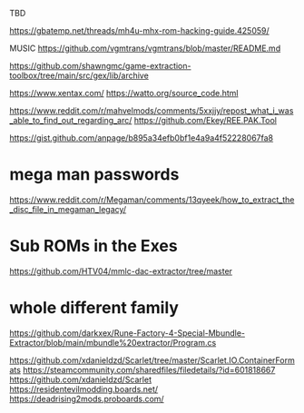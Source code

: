 ﻿TBD

https://gbatemp.net/threads/mh4u-mhx-rom-hacking-guide.425059/

MUSIC
https://github.com/vgmtrans/vgmtrans/blob/master/README.md


https://github.com/shawngmc/game-extraction-toolbox/tree/main/src/gex/lib/archive


https://www.xentax.com/
https://watto.org/source_code.html

https://www.reddit.com/r/mahvelmods/comments/5xxjjy/repost_what_i_was_able_to_find_out_regarding_arc/
https://github.com/Ekey/REE.PAK.Tool

https://gist.github.com/anpage/b895a34efb0bf1e4a9a4f52228067fa8


# mega man passwords
https://www.reddit.com/r/Megaman/comments/13qyeek/how_to_extract_the_disc_file_in_megaman_legacy/



# Sub ROMs in the Exes
https://github.com/HTV04/mmlc-dac-extractor/tree/master


# whole different family
https://github.com/darkxex/Rune-Factory-4-Special-Mbundle-Extractor/blob/main/mbundle%20extractor/Program.cs


https://github.com/xdanieldzd/Scarlet/tree/master/Scarlet.IO.ContainerFormats
https://steamcommunity.com/sharedfiles/filedetails/?id=601818667
https://github.com/xdanieldzd/Scarlet
https://residentevilmodding.boards.net/
https://deadrising2mods.proboards.com/